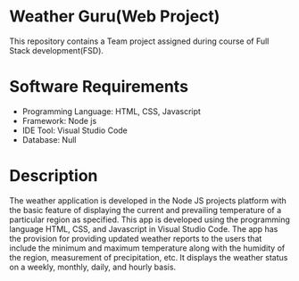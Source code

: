 # Weather Guru(Web Project)
This repository contains a Team project assigned during course of Full Stack development(FSD).


# Software Requirements
* Programming Language: HTML, CSS, Javascript
* Framework: Node js
* IDE Tool: Visual Studio Code
* Database: Null

# Description
The weather application is developed in the Node JS projects platform with the basic feature of displaying the current and prevailing temperature of a particular region as specified. This app is developed using the programming language HTML, CSS, and Javascript in Visual Studio Code. The app has the provision for providing updated weather reports to the users that include the minimum and maximum temperature along with the humidity of the region, measurement of precipitation, etc. It displays the weather status on a weekly, monthly, daily, and hourly basis.
